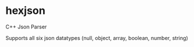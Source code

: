 # hexjson
C++ Json Parser

Supports all six json datatypes (null, object, array, boolean, number, string)
